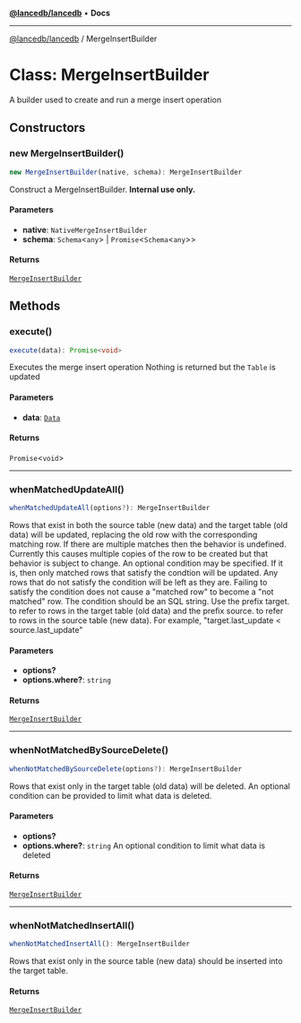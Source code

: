 [**@lancedb/lancedb**](../README.md) • **Docs**
***
[@lancedb/lancedb](../globals.md) / MergeInsertBuilder
# Class: MergeInsertBuilder
A builder used to create and run a merge insert operation
## Constructors
### new MergeInsertBuilder()
```ts
new MergeInsertBuilder(native, schema): MergeInsertBuilder
```
Construct a MergeInsertBuilder. __Internal use only.__
#### Parameters
* **native**: `NativeMergeInsertBuilder`
* **schema**: `Schema`&lt;`any`&gt; \| `Promise`&lt;`Schema`&lt;`any`&gt;&gt;
#### Returns
[`MergeInsertBuilder`](MergeInsertBuilder.md)
## Methods
### execute()
```ts
execute(data): Promise<void>
```
Executes the merge insert operation
Nothing is returned but the `Table` is updated
#### Parameters
* **data**: [`Data`](../type-aliases/Data.md)
#### Returns
`Promise`&lt;`void`&gt;
***
### whenMatchedUpdateAll()
```ts
whenMatchedUpdateAll(options?): MergeInsertBuilder
```
Rows that exist in both the source table (new data) and
the target table (old data) will be updated, replacing
the old row with the corresponding matching row.
If there are multiple matches then the behavior is undefined.
Currently this causes multiple copies of the row to be created
but that behavior is subject to change.
An optional condition may be specified.  If it is, then only
matched rows that satisfy the condtion will be updated.  Any
rows that do not satisfy the condition will be left as they
are.  Failing to satisfy the condition does not cause a
"matched row" to become a "not matched" row.
The condition should be an SQL string.  Use the prefix
target. to refer to rows in the target table (old data)
and the prefix source. to refer to rows in the source
table (new data).
For example, "target.last_update < source.last_update"
#### Parameters
* **options?**
* **options.where?**: `string`
#### Returns
[`MergeInsertBuilder`](MergeInsertBuilder.md)
***
### whenNotMatchedBySourceDelete()
```ts
whenNotMatchedBySourceDelete(options?): MergeInsertBuilder
```
Rows that exist only in the target table (old data) will be
deleted.  An optional condition can be provided to limit what
data is deleted.
#### Parameters
* **options?**
* **options.where?**: `string`
    An optional condition to limit what data is deleted
#### Returns
[`MergeInsertBuilder`](MergeInsertBuilder.md)
***
### whenNotMatchedInsertAll()
```ts
whenNotMatchedInsertAll(): MergeInsertBuilder
```
Rows that exist only in the source table (new data) should
be inserted into the target table.
#### Returns
[`MergeInsertBuilder`](MergeInsertBuilder.md)
